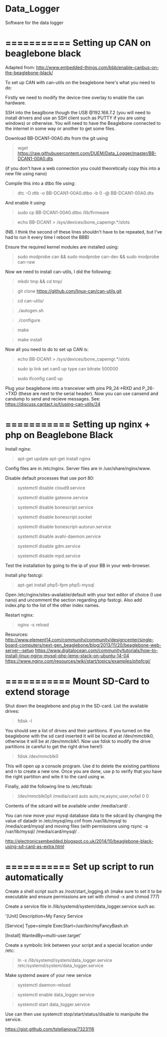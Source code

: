 Data_Logger
===========

Software for the data logger


===========
Setting up CAN on beaglebone black
===========
Adapted from: http://www.embedded-things.com/bbb/enable-canbus-on-the-beaglebone-black/

To set up CAN with can-utils on the beaglebone here's what you need to do:

Firstly we need to modify the device-tree overlay to enable the can hardware.

SSH into the beaglbone though the USB @192.168.7.2 (you will need to install drivers and use an SSH client such as PUTTY if you are using windows) or otherwise. You will need to have the Beaglebone connected to the internet in some way or another to get some files.

Download BB-DCAN1-00A0.dts from the git using

> wget https://raw.githubusercontent.com/DUEM/Data_Logger/master/BB-DCAN1-00A0.dts

(if you don't have a web connection you could theoretically copy this into a new file using nano)

Compile this into a dtbo file using:

> dtc -O dtb -o BB-DCAN1-00A0.dtbo -b 0 -@ BB-DCAN1-00A0.dts

And enable it using:

> sudo cp BB-DCAN1-00A0.dtbo /lib/firmware

> echo BB-DCAN1 > /sys/devices/bone_capemgr.*/slots

(NB. I think the second of these lines shouldn't have to be repeated, but I've had to run it every time I reboot the BBB)

Ensure the required kernel modules are installed using:

> sudo modprobe can && sudo modprobe can-dev && sudo modprobe can-raw

Now we need to install can-utils, I did the following:

> mkdir tmp && cd tmp/

> git clone https://github.com/linux-can/can-utils.git

> cd can-utils/

> ./autogen.sh

> ./configure

> make

> make install

Now all you need to do to set up CAN is:

> echo BB-DCAN1 > /sys/devices/bone_capemgr.*/slots

> sudo ip link set can0 up type can bitrate 500000

> sudo ifconfig can0 up

Plug your beaglebone into a tranceiver with pins P9_24->RXD and P_26->TXD (these are next to the serial header). Now you can use cansend and candump to send and recieve messages. See: https://discuss.cantact.io/t/using-can-utils/24

===========
Setting up nginx + php on Beaglebone Black
===========

Install nginx:

> apt-get update
> apt-get install nginx

Config files are in /etc/nginx. Server files are in /usr/share/nginx/www.

Disable default processes that use port 80:

> systemctl disable cloud9.service

> systemctl disable gateone.service

> systemctl disable bonescript.service

> systemctl disable bonescript.socket

> systemctl disable bonescript-autorun.service

> systemctl disable avahi-daemon.service

> systemctl disable gdm.service

> systemctl disable mpd.service

Test the installation by going to the ip of your BB in your web-browser.

Install php fastcgi:

> apt-get install php5-fpm php5-mysql

Open /etc/nginx/sites-available/default with your text editor of choice (I use nano) and uncomment the section regarding php fastcgi. Also add index.php to the list of the other index names.

Restart nginx:

> nginx -s reload

Resources:
http://www.element14.com/community/community/designcenter/single-board-computers/next-gen_beaglebone/blog/2013/11/20/beaglebone-web-server--setup
https://www.digitalocean.com/community/tutorials/how-to-install-linux-nginx-mysql-php-lemp-stack-on-ubuntu-14-04
https://www.nginx.com/resources/wiki/start/topics/examples/phpfcgi/

===========
Mount SD-Card to extend storage
===========

Shut down the beaglebone and plug in the SD-card. List the available drives:

> fdisk -l

You should see a list of drives and their partitions. If you turned on the beaglebone with the sd card inserted it will be located at /dev/mmcblk0, otherwise it will be at /dev/mmcblk1. Now use fdisk to modify the drive partitions (e careful to get the right drive here!):

> fdisk /dev/mmcblk0

This will open up a console program. Use d to delete the existing partitions and n to create a new one. Once you are done, use p to verify that you have the right partition and wite it to the card using w.

Finally, add the following line to /etc/fstab:

> /dev/mmcblk0p1    /media/card     auto     auto,rw,async,user,nofail  0  0

Contents of the sdcard will be available under /media/card/ .

You can now move your mysql database data to the sdcard by changing the value of datadir in /etc/mysql/my.cnf from /var/lib/mysql to /media/card/mysql and moving files (with permissions using rsync -a /var/lib/mysql/ /media/card/mysql/ .

http://electronicsembedded.blogspot.co.uk/2014/10/beaglebone-black-using-sd-card-as-extra.html

===========
Set up script to run automatically
===========

Create a shell script such as /root/start_logging.sh (make sure to set it to be executable and ensure permissions are set with chmod -x and chmod 777)

Create a service file in /lib/systemd/system/data_logger.service such as:

'[Unit]
Description=My Fancy Service

[Service]
Type=simple
ExecStart=/usr/bin/myFancyBash.sh

[Install]
WantedBy=multi-user.target'

Create a symbolic link between your script and a special location under /etc:

> ln -s /lib/systemd/system/data_logger.service /etc/systemd/system/data_logger.service

Make systemd aware of your new service

> systemctl daemon-reload

> systemctl enable data_logger.service

> systemctl start data_logger.service

Use can then use systemctl stop/start/status/disable to manipulte the service.

https://gist.github.com/tstellanova/7323116

